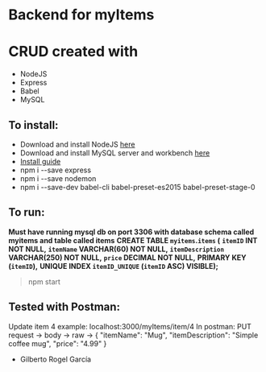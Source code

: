 # Backend for myItems
# CRUD created with
* NodeJS
* Express
* Babel
* MySQL
## To install:
* Download and install NodeJS [here](https://nodejs.org/es/download/)
* Download and install MySQL server and workbench [here](https://www.mysql.com/products/workbench/)
* [Install guide](https://www.youtube.com/watch?v=u96rVINbAUI&ab_channel=WebDevSimplified)
* npm i --save express 
* npm i --save nodemon 
* npm i --save-dev babel-cli babel-preset-es2015 babel-preset-stage-0

## To run:

**Must have running mysql db on port 3306 with database schema called myitems and table called items**
**CREATE TABLE `myitems`.`items` (**
**`itemID` INT NOT NULL,**
**`itemName` VARCHAR(60) NOT NULL,**
**`itemDescription` VARCHAR(250) NOT NULL,**
**`price` DECIMAL NOT NULL,**
**PRIMARY KEY (`itemID`),**
**UNIQUE INDEX `itemID_UNIQUE` (`itemID` ASC) VISIBLE);**
  
> npm start

## Tested with Postman:

Update item 4 example:
localhost:3000/myItems/item/4
In postman: PUT request -> body -> raw ->
{
"itemName": "Mug",
"itemDescription": "Simple coffee mug",
"price": "4.99"
} 



* Gilberto Rogel García
